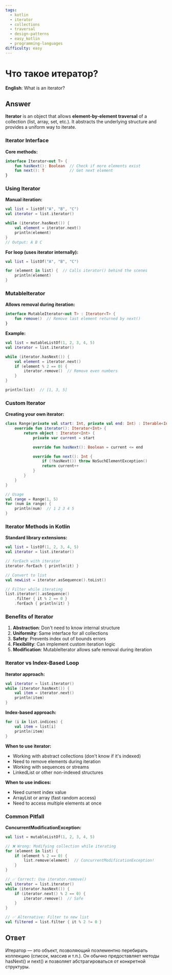 ```yaml
---
tags:
  - kotlin
  - iterator
  - collections
  - traversal
  - design-patterns
  - easy_kotlin
  - programming-languages
difficulty: easy
---
```


# Что такое итератор?

**English**: What is an iterator?

## Answer

**Iterator** is an object that allows **element-by-element traversal** of a collection (list, array, set, etc.). It abstracts the underlying structure and provides a uniform way to iterate.

### Iterator Interface

**Core methods:**
```kotlin
interface Iterator<out T> {
    fun hasNext(): Boolean  // Check if more elements exist
    fun next(): T           // Get next element
}
```

### Using Iterator

**Manual iteration:**
```kotlin
val list = listOf("A", "B", "C")
val iterator = list.iterator()

while (iterator.hasNext()) {
    val element = iterator.next()
    println(element)
}
// Output: A B C
```

**For loop (uses iterator internally):**
```kotlin
val list = listOf("A", "B", "C")

for (element in list) {  // Calls iterator() behind the scenes
    println(element)
}
```

### MutableIterator

**Allows removal during iteration:**
```kotlin
interface MutableIterator<out T> : Iterator<T> {
    fun remove()  // Remove last element returned by next()
}
```

**Example:**
```kotlin
val list = mutableListOf(1, 2, 3, 4, 5)
val iterator = list.iterator()

while (iterator.hasNext()) {
    val element = iterator.next()
    if (element % 2 == 0) {
        iterator.remove()  // Remove even numbers
    }
}

println(list)  // [1, 3, 5]
```

### Custom Iterator

**Creating your own iterator:**
```kotlin
class Range(private val start: Int, private val end: Int) : Iterable<Int> {
    override fun iterator(): Iterator<Int> {
        return object : Iterator<Int> {
            private var current = start

            override fun hasNext(): Boolean = current <= end

            override fun next(): Int {
                if (!hasNext()) throw NoSuchElementException()
                return current++
            }
        }
    }
}

// Usage
val range = Range(1, 5)
for (num in range) {
    println(num)  // 1 2 3 4 5
}
```

### Iterator Methods in Kotlin

**Standard library extensions:**
```kotlin
val list = listOf(1, 2, 3, 4, 5)
val iterator = list.iterator()

// forEach with iterator
iterator.forEach { println(it) }

// Convert to list
val newList = iterator.asSequence().toList()

// Filter while iterating
list.iterator().asSequence()
    .filter { it % 2 == 0 }
    .forEach { println(it) }
```

### Benefits of Iterator

1. **Abstraction**: Don't need to know internal structure
2. **Uniformity**: Same interface for all collections
3. **Safety**: Prevents index out of bounds errors
4. **Flexibility**: Can implement custom iteration logic
5. **Modification**: MutableIterator allows safe removal during iteration

### Iterator vs Index-Based Loop

**Iterator approach:**
```kotlin
val iterator = list.iterator()
while (iterator.hasNext()) {
    val item = iterator.next()
    println(item)
}
```

**Index-based approach:**
```kotlin
for (i in list.indices) {
    val item = list[i]
    println(item)
}
```

**When to use iterator:**
- Working with abstract collections (don't know if it's indexed)
- Need to remove elements during iteration
- Working with sequences or streams
- LinkedList or other non-indexed structures

**When to use indices:**
- Need current index value
- ArrayList or array (fast random access)
- Need to access multiple elements at once

### Common Pitfall

**ConcurrentModificationException:**
```kotlin
val list = mutableListOf(1, 2, 3, 4, 5)

// ❌ Wrong: Modifying collection while iterating
for (element in list) {
    if (element % 2 == 0) {
        list.remove(element)  // ConcurrentModificationException!
    }
}

// ✅ Correct: Use iterator.remove()
val iterator = list.iterator()
while (iterator.hasNext()) {
    if (iterator.next() % 2 == 0) {
        iterator.remove()  // Safe
    }
}

// ✅ Alternative: Filter to new list
val filtered = list.filter { it % 2 != 0 }
```

## Ответ

Итератор — это объект, позволяющий поэлементно перебирать коллекцию (список, массив и т.п.). Он обычно предоставляет методы hasNext() и next() и позволяет абстрагироваться от конкретной структуры.


